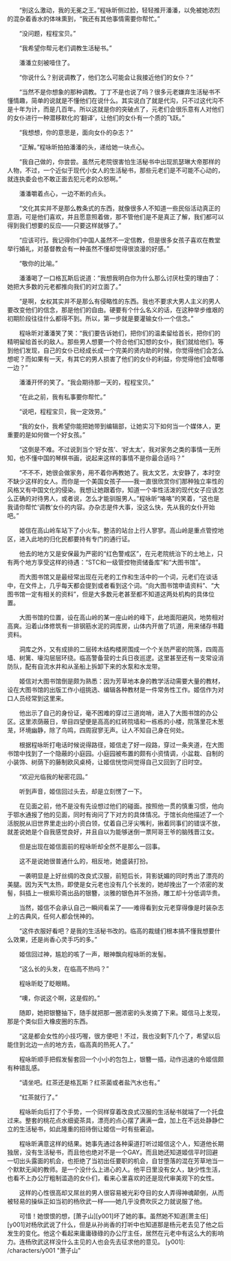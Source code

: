　　“别这么激动，我的无冕之王。”程咏昕侧过脸，轻轻推开潘潘，以免被她浓烈的混杂着香水的体味熏到，“我还有其他事情需要你帮忙。”

　　“没问题，程程宝贝。”

　　“我希望你帮元老们调教生活秘书。”

　　潘潘立刻被噎住了。

　　“你说什么？别说调教了，他们怎么可能会让我接近他们的女仆？”

　　“当然不是你想象的那种调教。丁丁不是也说了吗？很多元老嫌弃生活秘书不懂情趣，简单的说就是不懂他们在说什么。其实说白了就是代沟，只不过这代沟不是十年为计，而是几百年。所以这就是你的突破点了，元老们会很乐意有人对他们的女仆进行一种潜移默化的‘翻译’，让他们的女仆有一个质的飞跃。”

　　“我想想，你的意思是，面向女仆的杂志？”

　　“正解。”程咏昕拍拍潘潘的头，递给她一块点心。

　　“我自己做的，你尝尝。虽然元老院很害怕生活秘书中出现凯瑟琳大帝那样的人物，不过，一个近似于现代小女人的生活秘书，那些元老们是不可能不心动的，就连执委会也不敢正面去犯元老的众怒啊。”

　　潘潘嚼着点心，一边不断的点头。

　　“文化其实并不是那么教条式的东西，就像很多人不知道一些民俗活动真正的意涵，可是他们喜欢，并且愿意照着做，那不管他们是不是真正了解，我们都可以得到我们想要的反应——只要这样就够了。”

　　“应该可行。我记得你们中国人虽然不一定信教，但是很多女孩子喜欢在教堂举行婚礼，对基督教会有一种虽然不懂却觉得很浪漫的好感。”

　　“敬你的比喻。”

　　潘潘喝了一口格瓦斯后说道：“我想我明白你为什么那么讨厌杜雯的理由了：她把大多数的元老都推向我们的对立面了。”

　　“是啊，女权其实并不是那么有侵略性的东西。我也不要求大男人主义的男人要改变他们的信念，那是他们的自由。硬要有个什么名义的话，在这种举步维艰的初期阶段往往什么都得不到。所以，第一步就是要灌输女仆一个信念。”

　　程咏昕对潘潘笑了笑：“我们要告诉她们，把你们的温柔留给首长，把你们的精明留给首长的敌人。那些男人想要一个符合他们幻想的女仆，我们就给他们。等到他们发现，自己的女仆已经成长成一个完美的贤内助的时候，你觉得他们会怎么想呢？而如果有一天，有其它的男人损害了他们的女仆的利益，你觉得他们会帮哪一边？”

　　潘潘开怀的笑了。“我会期待那一天的，程程宝贝。”

　　“在此之前，我有私事要你帮忙。”

　　“说吧，程程宝贝，我一定效劳。”

　　“我的女仆，我希望你能把她带到编辑部，让她实习下如何当一个媒体人，更重要的是如何做一个好女孩。”

　　“这倒是不难。不过说到当个‘好女孩’、‘好太太’，我对家务之类的事情一无所知，也不懂中国的琴棋书画，说起来这样的事情不是你最合适吗？”

　　“不不不，她很会做家务，用不着你再教她了。我太文艺，太安静了，本时空不缺少这样的女人。而你是一个美国女孩子——我一直很欣赏你们那种独立率性的风格又有中国文化的侵染。我想让她跟着你，知道一个率性活泼的现代女子应该怎么正确的对待男人，或者说，怎么才能驯服男人。”程咏昕“咯咯”的笑着，“这也是我请你帮忙‘调教’女仆的内容。办杂志是件大事，没这么快，先从我的女仆开始吧。”

　　姬信在高山岭车站下了小火车。整洁的站台上行人寥寥。高山岭是重点管控地区，进入此地的归化民都要持有专门的通行证。

　　他去的地方又是安保最为严密的“红色警戒区”，在元老院统治下的土地上，只有两个地方享受这样的待遇：“STC和一级管控物资储备库”和“大图书馆”。

　　而大图书馆又是最经常出现在元老的工作和生活中的一个词，元老们在谈话中，在文件上，几乎每天都会提到或者看到这个词。“向大图书馆申请资料”、“大图书馆一定有相关的资料”，但是大多数元老甚至都不知道这两处机构的具体位置。

　　大图书馆的位置，设在高山岭的某一座山岭的峰下，此地面阳避风，地势相对高爽。沿着山体修筑有一排钢筋水泥的洞库房，山体内开凿了坑道，用来储存书籍资料。

　　洞库之外，又有成排的二层砖木结构楼房围成一个个关防严密的院落，四周高墙、树篱、壕沟层层环绕。临高警备营的士兵日夜巡逻。这里甚至还有一支常设消防队，配有自流水井和从圣船上拆卸下来的水泵和水龙带。

　　姬信对大图书馆倒是颇为熟悉：因为芳草地本身的教学活动需要大量的教材，设在大图书馆的出版工作小组挑选、编辑各种教材是一件常务性工作。姬信作为对口人员经常到这里来。

　　他出示了自己的身份证，毫不困难的穿过三道岗哨，进入了大图书馆的办公区。这里浓荫蔽日，举目四望便是高高的红砖院墙和一栋栋的小楼，院落里花木葱茏，环境幽静，除了鸟鸣，四周寂寥无声。让人不知自己身在何处。

　　根据程咏昕打电话时候说得路径，姬信走了好一段路，穿过一条夹道，在大图书馆中找到了一个隐蔽的小庭园。小庭园被布置的颇有小资情调，小盆栽、自制的小装饰、树荫下的藤制欧风桌椅，让姬信恍惚间觉得自己又回到了旧时空。

　　“欢迎光临我的秘密花园。”

　　听到声音，姬信回过头去，却是立刻愣了一下。

　　在见面之前，他不是没有先设想过他们的碰面。按照他一贯的慎重习惯，他向于鄂水通报了他的见面，同时有询问了下对方的具体情况。于馆长向他描述了一个活脱脱从旧世界里走出的小资白领，仗着自己牙尖嘴利，揪着同事们的错误不放，就差说她是个自我感觉良好，并且自以为能够迷倒一票阿哥王爷的脑残晋江女。

　　但是出现在姬信面前的程咏昕却全然不是那么一回事。

　　这不是说她很普通什么的，相反地，她盛装打扮。

　　一袭明显是上好丝绸的改良式汉服，前短后长，背影妩媚的同时秀出了漂亮的美腿。因为天气太热，即使是女元老也没有几个长发的，她却挽出了一个浓密的发髻，斜插上一根紫珍斋出品的银簪，淡雅的银色并不张扬，雕工却十分低调华贵。

　　当然，姬信不会承认自己一瞬间看呆了——难得看到女元老穿得像是时装杂志上的古典风，任何人都会恍神的。

　　“这件衣服好看吧？是我的生活秘书改的。临高的裁缝们根本搞不懂我想要什么效果，还是尚香心灵手巧的多。”

　　姬信回过神，尴尬的咳了一声，眼神飘向程咏昕的发髻。

　　“这么长的头发，在临高不热吗？”

　　程咏昕眨了眨眼睛。

　　“噢，你说这个啊，这是假的。”

　　随即，她把银簪抽下，随手就把那一圈浓密的头发摘了下来。姬信马上发现，那是个类似巨大橡皮圈的东西。

　　“这是都会女性的小技巧喔，很方便吧！不过，我也没剩下几个了，希望以后能住到北边一点的地方去，临高真的热死人了。”

　　程咏昕顺手把假发髻套回一个小小的包包上，银簪一插，动作迅速的令姬信颇有种错乱感。

　　“请坐吧。红茶还是格瓦斯？红茶菌或者盐汽水也有。”

　　“红茶就行了。”

　　程咏昕向后打了个手势，一个同样穿着改良式汉服的生活秘书就端了一个托盘过来。整套的桃花点水细瓷茶具，漂亮的点心摆了满满一盘，加上在不远处静静伫立的生活秘书，如此隆重的招待倒让姬信一时有些窘迫。

　　程咏昕满意这样的结果。她事先通过各种渠道打听过姬信这个人，知道他长期独居，没有生活秘书，而且他也绝对不是一个GAY。而且她还知道姬信平时回避一切出头露面的机会，也拒绝了当初出任要职的机会，自甘堕落的混在芳草地当一个默默无闻的教师。是一个没什么上进心的人。他平日里没有女人，缺少性生活，也看不上办公厅粗制滥造的女仆们，看来心里喜欢的还是现代审美观下的女性。

　　这样的心性很高却又屌丝的男人很容易被光彩夺目的女人弄得神魂颠倒，从而被轻易的操纵正如当初的杨欣武一样——她几乎没费吹灰之力就说服了他。

　　可惜！她恨恨的想，[萧子山][y001]坏了她的事。虽然她不知道[萧主任][y001]对杨欣武说了什么，但是从孙尚香的打听中也知道那是杨元老去见了他之后发生的变化。他这个看起来庸庸碌碌的办公厅主任，居然在元老中有这么大的影响力。连杨欣武这样没什么主见的人也会先去征求他的意见。
[y001]: /characters/y001 "萧子山"
